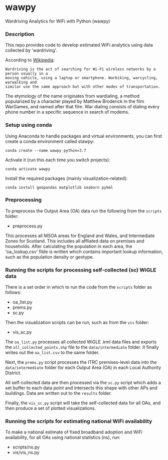 # wawpy
Wardriving Analytics for WiFi with Python (wawpy)

### Description
This repo provides code to develop estimated WiFi analytics using data collected by
'wardriving'.

According to [Wikipedia](https://en.wikipedia.org/wiki/Wardriving):

    Wardriving is the act of searching for Wi-Fi wireless networks by a person usually in a
    moving vehicle, using a laptop or smartphone. Warbiking, warcycling, warwalking and
    similar use the same approach but with other modes of transportation.

The etymology of the name originates from wardialing, a method popularized by a character
played by Matthew Broderick in the film WarGames, and named after that film. War dialing
consists of dialing every phone number in a specific sequence in search of modems.

### Setup using conda
Using Anaconda to handle packages and virtual environments, you can first create a conda
environment called stawpy:

    conda create --name wawpy python=3.7

Activate it (run this each time you switch projects):

    conda activate wawpy

Install the required packages (mainly visualization-related):

    conda install geopandas matplotlib seaborn pykml

### Preprocessing

To preprocess the Output Area (OA) data run the following from the `scripts` folder:

- preprocess.py

This processes all MSOA areas for England and Wales, and Intermediate Zones for Scotland.
This includes all affliated data on premises and households. After calculating the population
in each area, the 'oa_lookup.csv' filde is written which contains important lookup
information, such as the population density or geotype.


### Running the scripts for processing self-collected (sc) WiGLE data

There is a set order in which to run the code from the `scripts` folder as follows:

- oa_list.py
- prems.py
- sc.py

Then the visualization scripts can be run, such as from the `vis` folder:

- vis_sc.py

The `oa_list.py` processes all collected WiGLE .kml data files and exports the
`all_collected_points.shp` file to the `data/intermediate` folder. It finally writes
out the `oa_list.csv` to the same folder.

Next, the `prems.py` script processes the ITRC premises-level data into the
`data/intermediate` folder for each Output Area (OA) in each Local Authority District.

All self-collected data are then processed via the `sc.py` script which adds a set buffer to
each data point and intersects this shape with other APs and buildings. Data are written out
to the `results` folder.

Finally, the `vis_sc.py` script will take the self-collected data for all OAs, and then
produce a set of plotted visualizations.

### Running the scripts for estimating national WiFi availability

To make a national estimate of fixed broadband adoption and WiFi availability, for all OAs
using national statistics (ns), run:

- scripts/ns.py
- vis/vis_ns.py
